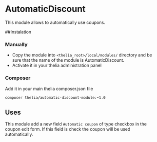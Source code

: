 # AutomaticDiscount

This module allows to automatically use coupons.

##Instalation

### Manually

* Copy the module into ```<thelia_root>/local/modules/``` directory and be sure that the name of the module is AutomaticDiscount.
* Activate it in your thelia administration panel

### Composer

Add it in your main thelia composer.json file

```
composer thelia/automatic-discount-module:~1.0
```
## Uses

This module add a new field `Automatic coupon` of type checkbox in the coupon edit form. If this field is check the coupon will be used automatically.
